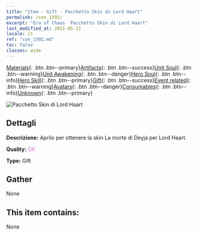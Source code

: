 ```yaml
---
title: "Item - Gift - Pacchetto Skin di Lord Haart"
permalink: /con_1592/
excerpt: "Era of Chaos  Pacchetto Skin di Lord Haart"
last_modified_at: 2021-05-11
locale: it
ref: "con_1592.md"
toc: false
classes: wide
---
```

 [Materials](/ItemsIT/){: .btn .btn--primary}[Artifacts](/ItemsIT/Artifacts/){: .btn .btn--success}[Unit Soul](/ItemsIT/UnitSoul/){: .btn .btn--warning}[Unit Awakening](/ItemsIT/UnitAwakening/){: .btn .btn--danger}[Hero Soul](/ItemsIT/HeroSoul/){: .btn .btn--info}[Hero Skill](/ItemsIT/HeroSkill/){: .btn .btn--primary}[Gift](/ItemsIT/Gift/){: .btn .btn--success}[Event related](/ItemsIT/Events/){: .btn .btn--warning}[Avatars](/ItemsIT/Avatars/){: .btn .btn--danger}[Consumables](/ItemsIT/Consumables/){: .btn .btn--info}[Unknown](/ItemsIT/Unknown/){: .btn .btn--primary}

 ![Pacchetto Skin di Lord Haart](/images/t/i_907204.png)

## Dettagli
 **Descrizione:** Aprilo per ottenere la skin La morte di Deyja per Lord Haart.

 **Quality:** <span style="color: #DA70D6">OK</span>

 **Type:** Gift

## Gather

  None

## This item contains:

  None

